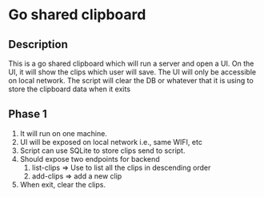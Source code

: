 # Go shared clipboard


## Description
This is a go shared clipboard which will run a server and open a UI. On the UI, it will show the clips which user will save.
The UI will only be accessible on local network.
The script will clear the DB or whatever that it is using to store the clipboard data when it exits


## Phase 1
1. It will run on one machine.
2. UI will be exposed on local network i.e., same WIFI, etc
3. Script can use SQLite to store clips send to script.
4. Should expose two endpoints for backend
   1. list-clips => Use to list all the clips in descending order
   2. add-clips => add a new clip
5. When exit, clear the clips.